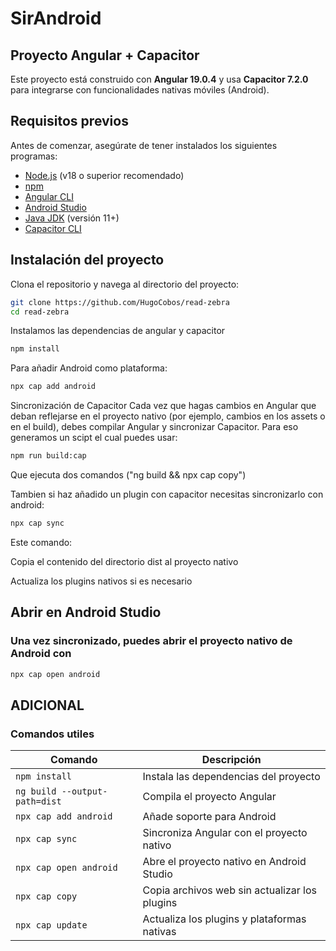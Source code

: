 # SirAndroid

## Proyecto Angular + Capacitor

Este proyecto está construido con **Angular 19.0.4** y usa **Capacitor 7.2.0** para integrarse con funcionalidades nativas móviles (Android).

## Requisitos previos

Antes de comenzar, asegúrate de tener instalados los siguientes programas:

- [Node.js](https://nodejs.org/) (v18 o superior recomendado)
- [npm](https://www.npmjs.com/)
- [Angular CLI](https://angular.io/cli)
- [Android Studio](https://developer.android.com/studio)
- [Java JDK](https://www.oracle.com/java/technologies/javase-jdk11-downloads.html) (versión 11+)
- [Capacitor CLI](https://capacitorjs.com/docs/getting-started)

## Instalación del proyecto

Clona el repositorio y navega al directorio del proyecto:

```bash
git clone https://github.com/HugoCobos/read-zebra
cd read-zebra
```

Instalamos las dependencias de angular y capacitor

```bash
npm install
```

Para añadir Android como plataforma:

```bash
npx cap add android
```

Sincronización de Capacitor
Cada vez que hagas cambios en Angular que deban reflejarse en el proyecto nativo (por ejemplo, cambios en los assets o en el build), debes compilar Angular y sincronizar Capacitor. Para eso generamos un scipt el cual puedes usar:

```bash
npm run build:cap
```

Que ejecuta dos comandos ("ng build && npx cap copy")

Tambien si haz añadido un plugin con capacitor necesitas sincronizarlo con android:

```bash
npx cap sync
```

Este comando:

Copia el contenido del directorio dist al proyecto nativo

Actualiza los plugins nativos si es necesario

## Abrir en Android Studio

### Una vez sincronizado, puedes abrir el proyecto nativo de Android con

```bash
npx cap open android

```

## ADICIONAL

### Comandos utiles

| Comando                       | Descripción                                   |
| ----------------------------- | --------------------------------------------- |
| `npm install`                 | Instala las dependencias del proyecto         |
| `ng build --output-path=dist` | Compila el proyecto Angular                   |
| `npx cap add android`         | Añade soporte para Android                    |
| `npx cap sync`                | Sincroniza Angular con el proyecto nativo     |
| `npx cap open android`        | Abre el proyecto nativo en Android Studio     |
| `npx cap copy`                | Copia archivos web sin actualizar los plugins |
| `npx cap update`              | Actualiza los plugins y plataformas nativas   |
